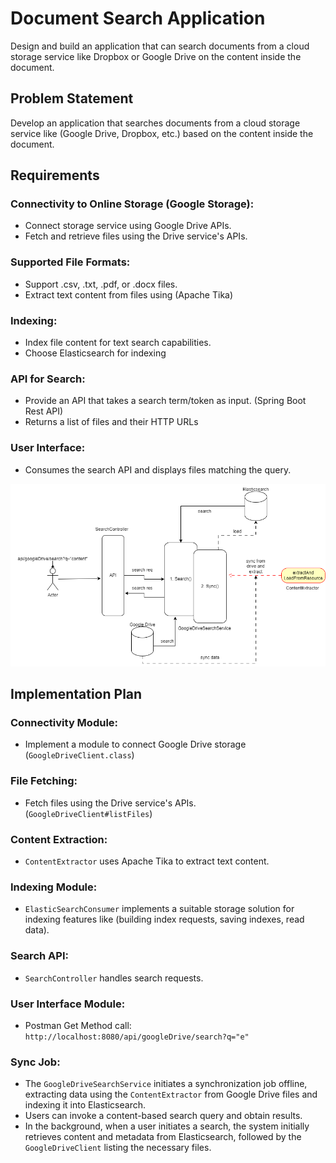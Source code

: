 # Document Search Application
Design and build an application that can search documents from a cloud storage service like Dropbox or Google Drive on the content inside the document.


## Problem Statement

Develop an application that searches documents from a cloud storage service like (Google Drive, Dropbox, etc.) based on the content inside the document.

## Requirements

### Connectivity to Online Storage (Google Storage):

- Connect storage service using Google Drive APIs.
- Fetch and retrieve files using the Drive service's APIs.

### Supported File Formats:

- Support .csv, .txt, .pdf, or .docx files.
- Extract text content from files using (Apache Tika)

### Indexing:

- Index file content for text search capabilities.
- Choose Elasticsearch for indexing

### API for Search:

- Provide an API that takes a search term/token as input. (Spring Boot Rest API)
- Returns a list of files and their HTTP URLs

### User Interface:

- Consumes the search API and displays files matching the query.

![System Architecture](image/architecture.png)

## Implementation Plan

### Connectivity Module:

- Implement a module to connect Google Drive storage (`GoogleDriveClient.class`)

### File Fetching:

- Fetch files using the Drive service's APIs. (`GoogleDriveClient#listFiles`)

### Content Extraction:

- `ContentExtractor` uses Apache Tika to extract text content.

### Indexing Module:

- `ElasticSearchConsumer` implements a suitable storage solution for indexing features like (building index requests, saving indexes, read data).

### Search API:

- `SearchController` handles search requests.

### User Interface Module:

- Postman Get Method call: `http://localhost:8080/api/googleDrive/search?q="e"`

### Sync Job:

- The `GoogleDriveSearchService` initiates a synchronization job offline, extracting data using the `ContentExtractor` from Google Drive files and indexing it into Elasticsearch.
- Users can invoke a content-based search query and obtain results.
- In the background, when a user initiates a search, the system initially retrieves content and metadata from Elasticsearch, followed by the `GoogleDriveClient` listing the necessary files.

